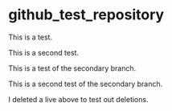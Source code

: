 # github_test_repository

This is a test. 

This is a second test.

This is a test of the secondary branch.

This is a second test of the secondary branch. 

I deleted a live above to test out deletions. 


